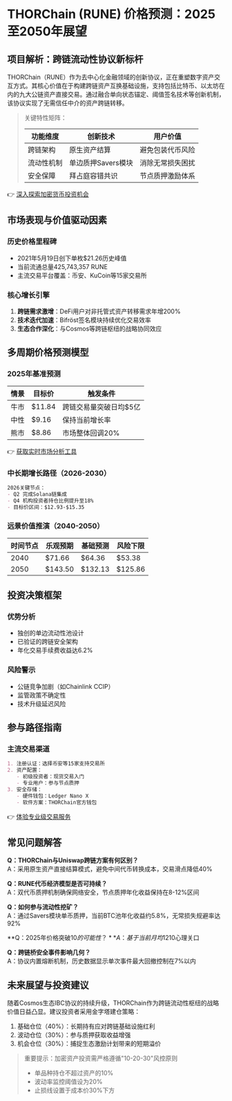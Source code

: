 # THORChain (RUNE) 价格预测：2025至2050年展望

## 项目解析：跨链流动性协议新标杆

THORChain（RUNE）作为去中心化金融领域的创新协议，正在重塑数字资产交互方式。其核心价值在于构建跨链资产互换基础设施，支持包括比特币、以太坊在内的九大公链资产直接交易。通过融合单向状态锚定、阈值签名技术等创新机制，该协议实现了无需信任中介的资产跨链转移。

> 关键特性矩阵：
> 
> | 功能维度 | 创新技术 | 用户价值 |
> |---|---|---|
> | 跨链架构 | 原生资产结算 | 避免包装代币风险 |
> | 流动性机制 | 单边质押Savers模块 | 消除无常损失困扰 |
> | 安全保障 | 拜占庭容错共识 | 节点质押激励体系 |

👉 [深入探索加密货币投资机会](https://bit.ly/okx_welcome)

## 市场表现与价值驱动因素

### 历史价格里程碑
- 2021年5月19日创下单枚$21.26历史峰值
- 当前流通总量425,743,357 RUNE
- 主流交易平台覆盖：币安、KuCoin等15家交易所

### 核心增长引擎
1. **跨链需求激增**：DeFi用户对非托管式资产转移需求年增200%
2. **技术迭代加速**：Bifröst签名模块持续优化交易效率
3. **生态合作深化**：与Cosmos等跨链枢纽的战略协同效应

## 多周期价格预测模型

### 2025年基准预测
| 情景 | 目标价 | 触发条件 |
|---|---|---|
| 牛市 | $11.84 | 跨链交易量突破日均$5亿 |
| 中性 | $9.16 | 保持当前增长率 |
| 熊市 | $8.86 | 市场整体回调20% |

👉 [获取实时市场分析工具](https://bit.ly/okx_welcome)

### 中长期增长路径（2026-2030）
```markdown
2026关键节点：
- Q2 完成Solana链集成
- Q4 机构投资者持仓比例提升至18%
- 目标价区间：$12.93-$15.35
```

### 远景价值推演（2040-2050）
| 时间节点 | 乐观预期 | 基础预测 | 风险下限 |
|---|---|---|---|
| 2040 | $71.66 | $64.36 | $53.38 |
| 2050 | $143.50 | $132.13 | $125.86 |

## 投资决策框架

### 优势分析
- 独创的单边流动性池设计
- 已验证的跨链安全架构
- 年化交易手续费收益达6.2%

### 风险警示
- 公链竞争加剧（如Chainlink CCIP）
- 监管政策不确定性
- 技术升级延迟风险

## 参与路径指南

### 主流交易渠道
```markdown
1. 注册认证：选择币安等15家支持交易所
2. 资产配置：
   - 初级投资者：现货交易入门
   - 专业用户：参与节点质押
3. 安全存储：
   - 硬件钱包：Ledger Nano X
   - 软件方案：THORChain官方钱包
```

👉 [体验专业级交易服务](https://bit.ly/okx_welcome)

## 常见问题解答

**Q：THORChain与Uniswap跨链方案有何区别？**  
A：采用原生资产直接结算模式，避免中间代币转换成本，交易滑点降低40%

**Q：RUNE代币经济模型是否可持续？**  
A：双代币质押机制确保网络安全，节点质押年化收益保持在8-12%区间

**Q：如何参与流动性挖矿？**  
A：通过Savers模块单币质押，当前BTC池年化收益约5.8%，无常损失规避率达92%

**Q：2025年价格突破$10的可能性？**  
A：基于当前月均12%增长率测算，2024Q4有望触及$10心理关口

**Q：跨链桥安全事件影响几何？**  
A：协议内置熔断机制，历史数据显示单次事件最大回撤控制在7%以内

## 未来展望与投资建议

随着Cosmos生态IBC协议的持续升级，THORChain作为跨链流动性枢纽的战略价值日益凸显。建议投资者采用金字塔建仓策略：  
1. 基础仓位（40%）：长期持有应对跨链基础设施红利  
2. 波动仓位（30%）：参与质押获取收益增强  
3. 机会仓位（30%）：捕捉生态激励计划带来的短期溢价

> 重要提示：加密资产投资需严格遵循"10-20-30"风控原则  
> - 单品种持仓不超过资产的10%  
> - 波动率监控阈值设为20%  
> - 止损线设置于成本价30%下方
